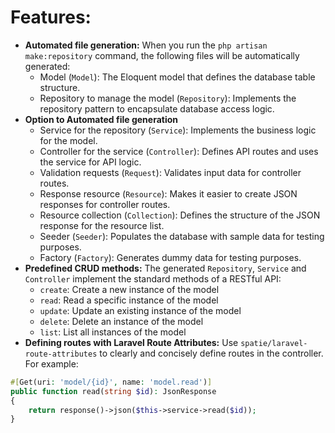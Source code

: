 # Features:

- **Automated file generation:** When you run the `php artisan make:repository` command, the following files will be
  automatically generated:
    - Model (`Model`): The Eloquent model that defines the database table structure.
    - Repository to manage the model (`Repository`): Implements the repository pattern to encapsulate database access
      logic.
- **Option to Automated file generation**
    - Service for the repository (`Service`): Implements the business logic for the model.
    - Controller for the service (`Controller`): Defines API routes and uses the service for API logic.
    - Validation requests (`Request`): Validates input data for controller routes.
    - Response resource (`Resource`): Makes it easier to create JSON responses for controller routes.
    - Resource collection (`Collection`): Defines the structure of the JSON response for the resource list.
    - Seeder (`Seeder`): Populates the database with sample data for testing purposes.
    - Factory (`Factory`): Generates dummy data for testing purposes.
- **Predefined CRUD methods:** The generated `Repository`, `Service` and `Controller` implement the standard methods of
  a RESTful API:
    - `create`: Create a new instance of the model
    - `read`: Read a specific instance of the model
    - `update`: Update an existing instance of the model
    - `delete`: Delete an instance of the model
    - `list`: List all instances of the model
- **Defining routes with Laravel Route Attributes:** Use `spatie/laravel-route-attributes` to clearly and concisely
  define routes in the controller. For example:

```php
#[Get(uri: 'model/{id}', name: 'model.read')]
public function read(string $id): JsonResponse
{
    return response()->json($this->service->read($id));
}
```